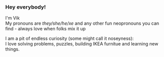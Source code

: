 ### Hey everybody!

I'm Vik <br>
My pronouns are <i>they/she/he/xe</i> and any other fun neopronouns you can find - always love when folks mix it up 

I am a pit of endless curiosity (some might call it noseyness): <br>
I love solving problems, puzzles, building IKEA furnitue and learning new things.

<!-- <a href="https://github.com/anuraghazra/github-readme-stats">
  <img align="center" vertical-align='top' src="https://github-readme-stats.vercel.app/api/top-langs/?username=vik-wed&layout=compact" />
</a>
 -->
<!--
<a href="https://github.com/anuraghazra/github-readme-stats">
  <img align="center" src="https://github-readme-stats.vercel.app/api?username=vik-wed&count_private=true&hide=stars,issues,contribs&show_icons=true&theme=transparent" />
</a>
-->


